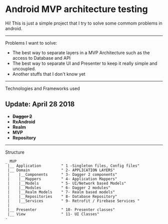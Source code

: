 # Android MVP architecture testing

Hi! This is just a simple project that I try to solve some commom problems in android.

----------


Problems I want to solve:

* The best way to separate layers in a MVP Architecture such as the access to Database and API
* The best way to separate UI and Presenter to keep it really simple and uncoupled.
* Another stuffs that I don't know yet

----------


Technologies and Frameworks used

## Update: April 28 2018

* **~~Dagger 2~~**
* **RxAndroid**
* **Realm**
* **MVP**
* **Repository**


----------


Structure

    _ MVP
     |__ Application         " 1 -Singleton files, Config files"
     |__ Domain              " 2- APPLICATION LAYERS"
     |    |__Components      " 3- Dagger 2 components"
     |    |__Mappers         " 4- Application Mappers"
     |    |__Models          " 5- UI/Network based Models"
     |    |__Modules         " 6- Dagger 2 modules"
     |    |__Realm Models    " 7- Realm based models"
     |    |__Repositories    " 8- Database Repository"
     |    |__Services        " 9- Retrofit / Firebase Services "
     |
     |__ Presenter           " 10- Presenter classes"
     |__ View                " 11- UI Classes"
    -
